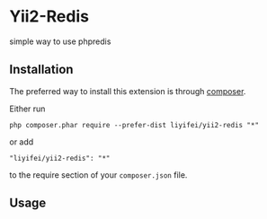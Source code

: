 Yii2-Redis
==========
simple way to use phpredis

Installation
------------

The preferred way to install this extension is through [composer](http://getcomposer.org/download/).

Either run

```
php composer.phar require --prefer-dist liyifei/yii2-redis "*"
```

or add

```
"liyifei/yii2-redis": "*"
```

to the require section of your `composer.json` file.


Usage
-----
